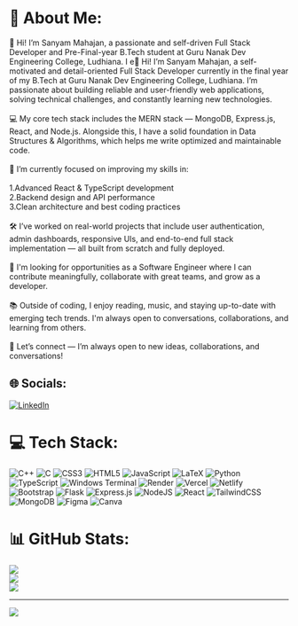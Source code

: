 # 💫 About Me:
👋 Hi! I’m Sanyam Mahajan, a passionate and self-driven Full Stack Developer and Pre-Final-year B.Tech student at Guru Nanak Dev Engineering College, Ludhiana. I e👋 Hi! I’m Sanyam Mahajan, a self-motivated and detail-oriented Full Stack Developer currently in the final year of my B.Tech at Guru Nanak Dev Engineering College, Ludhiana. I’m passionate about building reliable and user-friendly web applications, solving technical challenges, and constantly learning new technologies.<br><br>💻 My core tech stack includes the MERN stack — MongoDB, Express.js, React, and Node.js. Alongside this, I have a solid foundation in Data Structures & Algorithms, which helps me write optimized and maintainable code.<br><br>🌱 I’m currently focused on improving my skills in:<br><br>1.Advanced React & TypeScript development<br>2.Backend design and API performance<br>3.Clean architecture and best coding practices<br><br>🛠️ I’ve worked on real-world projects that include user authentication, admin dashboards, responsive UIs, and end-to-end full stack implementation — all built from scratch and fully deployed.<br><br>🤝 I'm looking for opportunities as a Software Engineer where I can contribute meaningfully, collaborate with great teams, and grow as a developer.<br><br>📚 Outside of coding, I enjoy reading, music, and staying up-to-date with emerging tech trends. I'm always open to conversations, collaborations, and learning from others.<br><br>💬 Let’s connect — I’m always open to new ideas, collaborations, and conversations!


## 🌐 Socials:
[![LinkedIn](https://img.shields.io/badge/LinkedIn-%230077B5.svg?logo=linkedin&logoColor=white)](https://linkedin.com/in/sanyammahajan07) 

# 💻 Tech Stack:
![C++](https://img.shields.io/badge/c++-%2300599C.svg?style=for-the-badge&logo=c%2B%2B&logoColor=white) ![C](https://img.shields.io/badge/c-%2300599C.svg?style=for-the-badge&logo=c&logoColor=white) ![CSS3](https://img.shields.io/badge/css3-%231572B6.svg?style=for-the-badge&logo=css3&logoColor=white) ![HTML5](https://img.shields.io/badge/html5-%23E34F26.svg?style=for-the-badge&logo=html5&logoColor=white) ![JavaScript](https://img.shields.io/badge/javascript-%23323330.svg?style=for-the-badge&logo=javascript&logoColor=%23F7DF1E) ![LaTeX](https://img.shields.io/badge/latex-%23008080.svg?style=for-the-badge&logo=latex&logoColor=white) ![Python](https://img.shields.io/badge/python-3670A0?style=for-the-badge&logo=python&logoColor=ffdd54) ![TypeScript](https://img.shields.io/badge/typescript-%23007ACC.svg?style=for-the-badge&logo=typescript&logoColor=white) ![Windows Terminal](https://img.shields.io/badge/Windows%20Terminal-%234D4D4D.svg?style=for-the-badge&logo=windows-terminal&logoColor=white) ![Render](https://img.shields.io/badge/Render-%46E3B7.svg?style=for-the-badge&logo=render&logoColor=white) ![Vercel](https://img.shields.io/badge/vercel-%23000000.svg?style=for-the-badge&logo=vercel&logoColor=white) ![Netlify](https://img.shields.io/badge/netlify-%23000000.svg?style=for-the-badge&logo=netlify&logoColor=#00C7B7) ![Bootstrap](https://img.shields.io/badge/bootstrap-%238511FA.svg?style=for-the-badge&logo=bootstrap&logoColor=white) ![Flask](https://img.shields.io/badge/flask-%23000.svg?style=for-the-badge&logo=flask&logoColor=white) ![Express.js](https://img.shields.io/badge/express.js-%23404d59.svg?style=for-the-badge&logo=express&logoColor=%2361DAFB) ![NodeJS](https://img.shields.io/badge/node.js-6DA55F?style=for-the-badge&logo=node.js&logoColor=white) ![React](https://img.shields.io/badge/react-%2320232a.svg?style=for-the-badge&logo=react&logoColor=%2361DAFB) ![TailwindCSS](https://img.shields.io/badge/tailwindcss-%2338B2AC.svg?style=for-the-badge&logo=tailwind-css&logoColor=white) ![MongoDB](https://img.shields.io/badge/MongoDB-%234ea94b.svg?style=for-the-badge&logo=mongodb&logoColor=white) ![Figma](https://img.shields.io/badge/figma-%23F24E1E.svg?style=for-the-badge&logo=figma&logoColor=white) ![Canva](https://img.shields.io/badge/Canva-%2300C4CC.svg?style=for-the-badge&logo=Canva&logoColor=white)
# 📊 GitHub Stats:
![](https://github-readme-stats.vercel.app/api?username=SanyamMahajan&theme=vue-dark&hide_border=false&include_all_commits=true&count_private=false)<br/>
![](https://nirzak-streak-stats.vercel.app/?user=SanyamMahajan&theme=vue-dark&hide_border=false)<br/>
![](https://github-readme-stats.vercel.app/api/top-langs/?username=SanyamMahajan&theme=vue-dark&hide_border=false&include_all_commits=true&count_private=false&layout=compact)

---
[![](https://visitcount.itsvg.in/api?id=SanyamMahajan&icon=5&color=3)](https://visitcount.itsvg.in)


